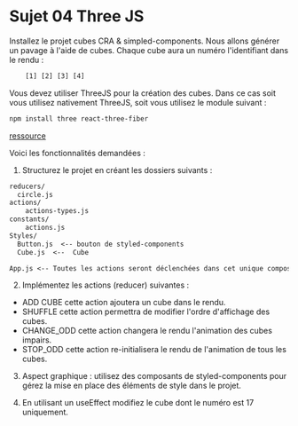 # Sujet 04 Three JS 

Installez le projet cubes CRA & simpled-components. Nous allons générer un pavage à l'aide de cubes. Chaque cube aura un numéro l'identifiant dans le rendu :

```txt
    [1] [2] [3] [4]
```

Vous devez utiliser ThreeJS pour la création des cubes. Dans ce cas soit vous utilisez nativement ThreeJS, soit vous utilisez le module suivant :

```bash
npm install three react-three-fiber
```

[ressource](https://github.com/pmndrs/react-three-fiber)

Voici les fonctionnalités demandées :

1. Structurez le projet en créant les dossiers suivants :

```txt
reducers/
  circle.js
actions/
    actions-types.js
constants/
    actions.js
Styles/
  Button.js  <-- bouton de styled-components
  Cube.js  <--  Cube

App.js <-- Toutes les actions seront déclenchées dans cet unique composant.
```

2. Implémentez les actions (reducer) suivantes :

  - ADD CUBE cette action ajoutera un cube dans le rendu.
  - SHUFFLE  cette action permettra de modifier l'ordre d'affichage des cubes.
  - CHANGE_ODD cette action changera le rendu l'animation des cubes impairs.
  - STOP_ODD cette action re-initialisera le rendu de l'animation de tous les cubes.

3. Aspect graphique : utilisez des composants de styled-components pour gérez la mise en place des éléments de style dans le projet.

4. En utilisant un useEffect modifiez le cube dont le numéro est 17 uniquement.
